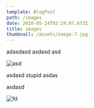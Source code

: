 ```yaml
---
template: BlogPost
path: /images
date: 2020-05-24T02:24:07.673Z
title: images
thumbnail: /assets/image-7.jpg
---
```

adasdasd
asdasd
asd

![asd](/assets/ganache.png "asd")

asdasd stupid
asdas

asdasd

![fd](/assets/nodejs.png "dfgdgf")
